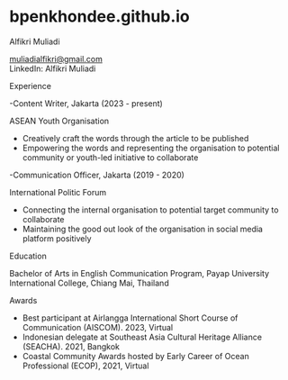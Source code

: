 
# bpenkhondee.github.io

Alfikri Muliadi 

muliadialfikri@gmail.com  
LinkedIn: Alfikri Muliadi

Experience

-Content Writer, Jakarta (2023 - present)

ASEAN Youth Organisation 
* Creatively craft the words through the article to be published
* Empowering the words and representing the organisation to potential community or youth-led initiative to collaborate

-Communication Officer, Jakarta (2019 - 2020)

International Politic Forum
* Connecting the internal organisation to potential target community to collaborate
* Maintaining the good out look of the organisation in social media platform positively

Education

Bachelor of Arts in English Communication Program, Payap University International College, Chiang Mai, Thailand

Awards

* Best participant at Airlangga International Short Course of Communication (AISCOM). 2023, Virtual
* Indonesian delegate at Southeast Asia Cultural Heritage Alliance (SEACHA). 2021, Bangkok
* Coastal Community Awards hosted by Early Career of Ocean Professional (ECOP), 2021, Virtual
